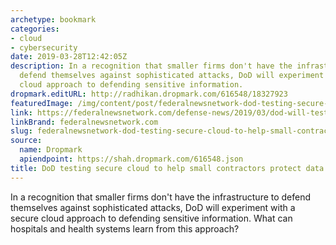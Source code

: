 ```yaml
---
archetype: bookmark
categories:
- cloud
- cybersecurity
date: 2019-03-28T12:42:05Z
description: In a recognition that smaller firms don't have the infrastructure to
  defend themselves against sophisticated attacks, DoD will experiment with a secure
  cloud approach to defending sensitive information.
dropmark.editURL: http://radhikan.dropmark.com/616548/18327923
featuredImage: /img/content/post/federalnewsnetwork-dod-testing-secure-cloud-to-help-small-contractors-protect-data.jpg
link: https://federalnewsnetwork.com/defense-news/2019/03/dod-will-test-secure-cloud/
linkBrand: federalnewsnetwork.com
slug: federalnewsnetwork-dod-testing-secure-cloud-to-help-small-contractors-protect-data
source:
  name: Dropmark
  apiendpoint: https://shah.dropmark.com/616548.json
title: DoD testing secure cloud to help small contractors protect data
---
```

In a recognition that smaller firms don't have the infrastructure to defend themselves against sophisticated attacks, DoD will experiment with a secure cloud approach to defending sensitive information. What can hospitals and health systems learn from this approach?